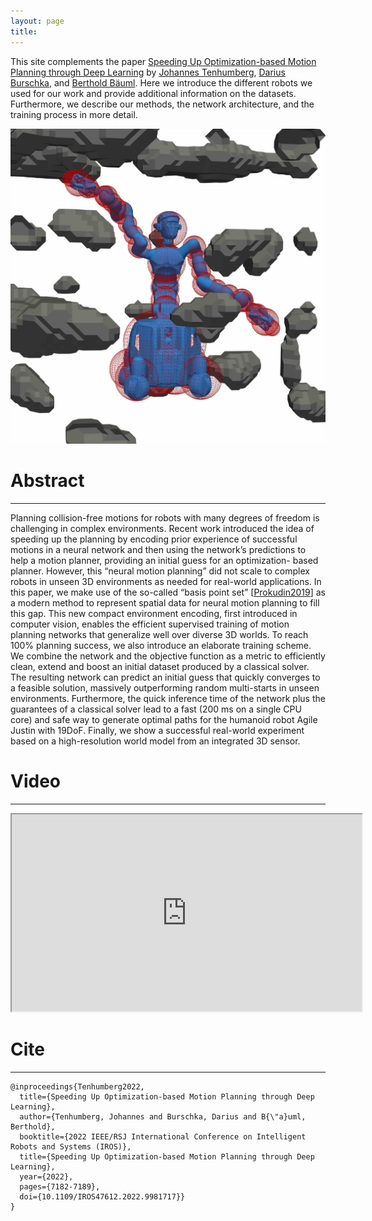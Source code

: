 ```yaml
---
layout: page
title: 
---
```


This site complements the paper [Speeding Up Optimization-based Motion Planning through Deep Learning](https://arxiv.org) by
[Johannes Tenhumberg](https://scholar.google.com/citations?user=2RZuYZMAAAAJ), [Darius Burschka](https://scholar.google.com/citations?user=y-MzVoUAAAA), and [Berthold Bäuml](https://scholar.google.com/citations?user=fjvpDsEAAAAJ).
Here we introduce the different robots we used for our work and provide additional information on the datasets.
Furthermore, we describe our methods, the network architecture, and the training process in more detail.

![Justin](/assets/imgs/index/SphereJustin_in_PerlinNoise_33641.jpg)

# Abstract
---
Planning collision-free motions for robots with many degrees of freedom is challenging in complex environments. 
Recent work introduced the idea of speeding up the planning by encoding prior experience of successful motions in a neural network and then using the network’s predictions to help a motion planner, providing an initial guess for an optimization- based planner. 
However, this “neural motion planning” did not scale to complex robots in unseen 3D environments as needed for real-world applications. In this paper, we make use of the so-called “basis point set” [[Prokudin2019](https://arxiv.org/abs/1908.09186)] as a modern method to represent spatial data for neural motion planning to fill this gap. 
This new compact environment encoding, first introduced in computer vision, enables the efficient supervised training of motion planning networks that generalize well over diverse 3D worlds. To reach 100% planning success, we also introduce an elaborate training scheme.
We combine the network and the objective function as a metric to efficiently clean, extend and boost an initial dataset produced by a classical solver. 
The resulting network can predict an initial guess that quickly converges to a feasible solution, massively outperforming random multi-starts in unseen environments. Furthermore, the quick inference time of the network plus the guarantees of a classical solver lead to a fast (200 ms on a single CPU core) and safe way to generate optimal paths for the humanoid robot Agile Justin with 19DoF.
Finally, we show a successful real-world experiment based on a high-resolution world model from an integrated 3D sensor.

# Video
---
<p align="center">
<iframe width="560" height="315" 
src="https://www.youtube.com/embed/md97iw4k5eQ"
allow="accelerometer; autoplay; clipboard-write; encrypted-media; gyroscope; picture-in-picture; web-share"
allowfullscreen>
</iframe>
</p>

# Cite
---
```
@inproceedings{Tenhumberg2022,
  title={Speeding Up Optimization-based Motion Planning through Deep Learning},
  author={Tenhumberg, Johannes and Burschka, Darius and B{\"a}uml, Berthold},
  booktitle={2022 IEEE/RSJ International Conference on Intelligent Robots and Systems (IROS)}, 
  title={Speeding Up Optimization-based Motion Planning through Deep Learning}, 
  year={2022},
  pages={7182-7189},
  doi={10.1109/IROS47612.2022.9981717}}
}
```